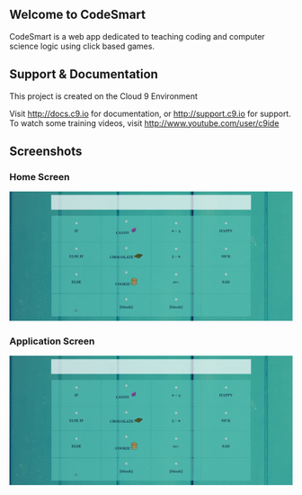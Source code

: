 ## Welcome to CodeSmart

CodeSmart is a web app dedicated to teaching coding and computer science logic using click based games.

## Support & Documentation

This project is created on the Cloud 9 Environment

Visit http://docs.c9.io for documentation, or http://support.c9.io for support.
To watch some training videos, visit http://www.youtube.com/user/c9ide

## Screenshots

### Home Screen
![Alt text](/Application.png?raw=true "Optional Title")

### Application Screen
![Alt text](/Application.png?raw=true "Optional Title")
